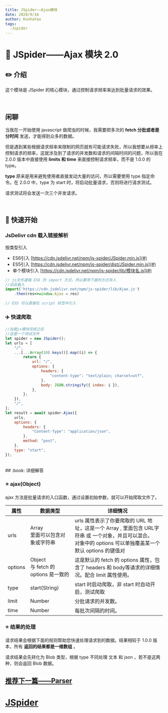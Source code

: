 ```yaml
---
title: JSpider——Ajax模块
date: 2020/9/16
author: KonhaYao
tags:
  -Jspider
---
```


# :book: JSpider——Ajax 模块 2.0

## :pencil2: 介绍
这个模块是 JSpider 的核心模块，通过控制请求频率来达到批量请求的效果。

<br>

## 闲聊
当我在一开始使用 javascript 做爬虫的时候，我需要把多次的 **fetch 分批或者是分时间** 发送，才能得到众多的数据。

但是遇到某些根据请求频率来限制的网页就有可能请求失败，所以我想要从频率上控制请求的频率，这就涉及到了请求的并发数和请求的间隔时间的问题，所以我在 2.0.0 版本中直接使用 **limits 和 time** 来直接控制请求频率，而不是 1.0.0 的 type。

**type** 原来是用来避免使用者直接发动大量的访问，所以需要使用 type 指定命令。在 2.0.0 中，type 为 start 时，将启动批量请求，否则将进行请求测试。

请求测试将会发送一次三个并发请求。

<br>

## :hammer: 快速开始
### JsDelivr cdn 载入链接解析
按类型引入 
- ES6引入 [https://cdn.jsdelivr.net/npm/js-spider/JSpider.min.js](#)
- ES5引入 [https://cdn.jsdelivr.net/npm/js-spider/dist/JSpider.min.js](#)
- 单个模块引入 [https://cdn.jsdelivr.net/npm/js-spider/lib/模块名.js](#)

```js
// js文件遵循 ES6 的 import 方式，所以要用下面的方式导入
//动态载入
import('https://cdn.jsdelivr.net/npm/js-spider/lib/Ajax.js')
    .then(res=>window.Ajax = res)
    
// ES5 可以直接在 script 标签中引入
```

### :airplane: 快速爬取

```js
//加载js模块完成之后
//这是一个测试文件
let spider = new JSpider();
let urls = [
    "/",
    ...[...Array(10).keys()].map((i) => {
        return {
            url: "/",
            options: {
                headers: {
                    "content-type": "text/plain; charset=utf",
                },
                body: JSON.stringify({ index: i }),
            },
        };
    }),
    "/",
];
let result = await spider.Ajax({
    urls,
    options: {
        headers: {
            "Content-Type": "application/json",
        },
        method: "post",
    },
    type: "start",
});
```
<br>
## :book: 详细解答

### :star: ajax(Object)

ajax 方法是批量请求的入口函数，通过设置初始参数，就可以开始爬取文件了。

| 属性    | 数据类型                                                     | 详细情况                                                     |
| ------- | ------------------------------------------------------------ | ------------------------------------------------------------ |
| urls    | Array<br />里面可以包含对象或字符串 | urls 属性表示了你要爬取的 URL 地址，这是一个 Array , 里面包含 URL字符串 或 一个对象，并且可以混合。<br />对象中的 options 可以单独覆盖某一个默认 options 的键值对 |
| options | Object <br /> 与 fetch 的 options 是一致的                     | 这是默认的 fetch 的 options 属性，包含了 headers 和 body等请求的详细情况。配合 limit 属性使用。 |
| type    | start(String)                     | start 时启动爬取，非 start 时自动开启，测试爬取 |
| limit   | Number                                                       | 分批请求的并发数。     |
| time    | Number                                                       | 每批次间隔的时间。             |

### :star: 结果的处理
请求结果会根据下面的规则帮助您快速处理请求到的数据。结果相较于 1.0.0 版本，所有 **返回的结果都是一维数组** 。

请求结果会先转化为 Blob 类型，根据 type 不同处理 文本 和 json ，若不是这两种，则会返回 Blob 数据。


## [推荐下一篇——Parser](./Parser.md)
# [JSpider](../JSpider.md)